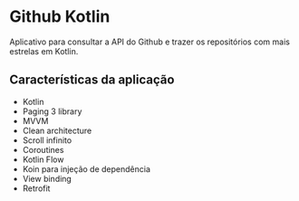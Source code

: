 # Github Kotlin
Aplicativo para consultar a API do Github e trazer os repositórios com mais estrelas em Kotlin.

## Características da aplicação
  * Kotlin
  * Paging 3 library
  * MVVM
  * Clean architecture
  * Scroll infinito
  * Coroutines
  * Kotlin Flow
  * Koin para injeção de dependência
  * View binding
  * Retrofit
